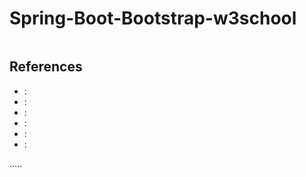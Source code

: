 Spring-Boot-Bootstrap-w3school
==============================

```
```



References
----------
- []( ""):
- []( ""):
- []( ""):
- []( ""):
- []( ""):
- []( ""):

.....
